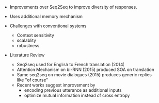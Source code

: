 
- Improvements over Seq2Seq to improve diversity of responses.
- Uses additional memory mechanism
- Challenges with conventional systems
   - Context sensitivity
   - scalablity
   - robustness

- Literature Review
   - Seq2seq used for English to French translation (2014)
   - Attention Mechanism on bi-RNN (2015) produced SOA on translation
   - Same seq2seq on movie dialogues (2015) produces generic replies like "of course"
   - Recent works suggest improvement by 
       - encoding previous utterance as additional inputs
       - optimize mutual information instead of cross entropy



